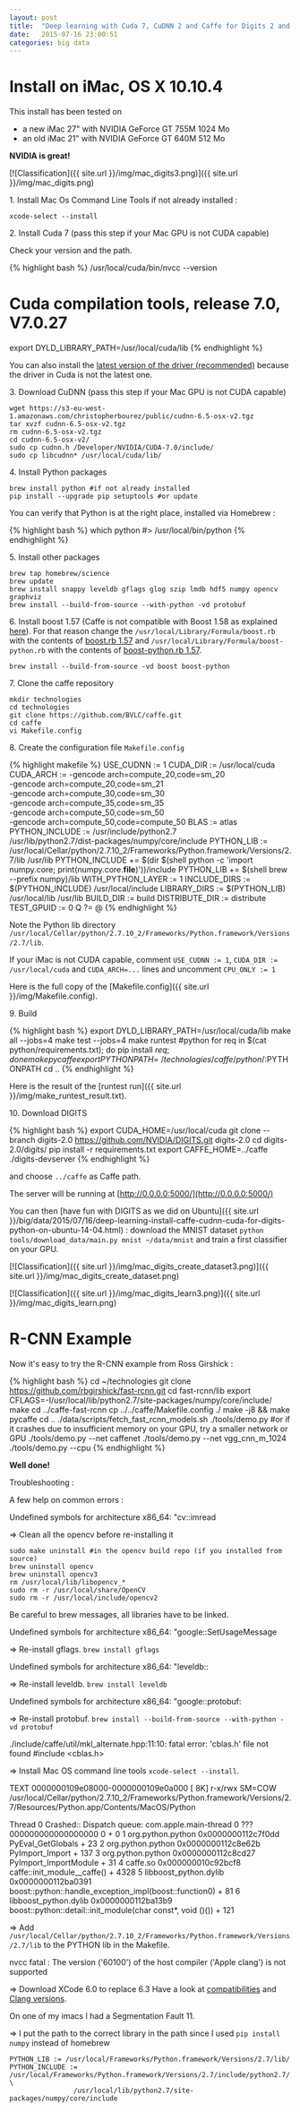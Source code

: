 ```yaml
---
layout: post
title:  "Deep learning with Cuda 7, CuDNN 2 and Caffe for Digits 2 and Python on iMac with NVIDIA GeForce GT 755M/640M GPU (Mac OS X)"
date:   2015-07-16 23:00:51
categories: big data
---
```


# Install on iMac, OS X 10.10.4

This install has been tested on

- a new iMac 27" with NVIDIA GeForce GT 755M 1024 Mo
- an old iMac 21" with NVIDIA GeForce GT 640M 512 Mo

**NVIDIA is great!**

[![Classification]({{ site.url }}/img/mac_digits3.png)]({{ site.url }}/img/mac_digits.png)

1\. Install Mac Os Command Line Tools if not already installed :

    xcode-select --install


2\. Install Cuda 7 (pass this step if your Mac GPU is not CUDA capable)

Check your version and the path.

{% highlight bash %}
/usr/local/cuda/bin/nvcc --version
# Cuda compilation tools, release 7.0, V7.0.27
export DYLD_LIBRARY_PATH=/usr/local/cuda/lib
{% endhighlight %}

You can also install the [latest version of the driver (recommended)](http://www.nvidia.com/object/mac-driver-archive.html) because the driver in Cuda is not the latest one.


3\. Download CuDNN (pass this step if your Mac GPU is not CUDA capable)

    wget https://s3-eu-west-1.amazonaws.com/christopherbourez/public/cudnn-6.5-osx-v2.tgz
    tar xvzf cudnn-6.5-osx-v2.tgz
    rm cudnn-6.5-osx-v2.tgz
    cd cudnn-6.5-osx-v2/
    sudo cp cudnn.h /Developer/NVIDIA/CUDA-7.0/include/
    sudo cp libcudnn* /usr/local/cuda/lib/


4\. Install Python packages

    brew install python #if not already installed
    pip install --upgrade pip setuptools #or update

You can verify that Python is at the right place, installed via Homebrew :

{% highlight bash %}
which python
#> /usr/local/bin/python
{% endhighlight %}


5\. Install other packages

    brew tap homebrew/science
    brew update
    brew install snappy leveldb gflags glog szip lmdb hdf5 numpy opencv graphviz
    brew install --build-from-source --with-python -vd protobuf


6\. Install boost 1.57 (Caffe is not compatible with Boost 1.58 as explained [here](http://itinerantbioinformaticist.blogspot.fr/2015/05/caffe-incompatible-with-boost-1580.html)). For that reason change the `/usr/local/Library/Formula/boost.rb` with the contents of [boost.rb 1.57](https://raw.githubusercontent.com/Homebrew/homebrew/6fd6a9b6b2f56139a44dd689d30b7168ac13effb/Library/Formula/boost.rb) and `/usr/local/Library/Formula/boost-python.rb` with the contents of [boost-python.rb 1.57](https://raw.githubusercontent.com/Homebrew/homebrew/3141234b3473717e87f3958d4916fe0ada0baba9/Library/Formula/boost-python.rb).

    brew install --build-from-source -vd boost boost-python


7\. Clone the caffe repository

    mkdir technologies
    cd technologies
    git clone https://github.com/BVLC/caffe.git
    cd caffe
    vi Makefile.config


8\. Create the configuration file `Makefile.config`

{% highlight makefile %}
USE_CUDNN := 1
CUDA_DIR := /usr/local/cuda
CUDA_ARCH := -gencode arch=compute_20,code=sm_20 \
                -gencode arch=compute_20,code=sm_21 \
                -gencode arch=compute_30,code=sm_30 \
                -gencode arch=compute_35,code=sm_35 \
                -gencode arch=compute_50,code=sm_50 \
                -gencode arch=compute_50,code=compute_50
BLAS := atlas
PYTHON_INCLUDE := /usr/include/python2.7 \
                /usr/lib/python2.7/dist-packages/numpy/core/include
PYTHON_LIB := /usr/local/Cellar/python/2.7.10_2/Frameworks/Python.framework/Versions/2.7/lib /usr/lib
PYTHON_INCLUDE += $(dir $(shell python -c 'import numpy.core; print(numpy.core.__file__)'))/include
PYTHON_LIB += $(shell brew --prefix numpy)/lib
WITH_PYTHON_LAYER := 1
INCLUDE_DIRS := $(PYTHON_INCLUDE) /usr/local/include
LIBRARY_DIRS := $(PYTHON_LIB) /usr/local/lib /usr/lib
BUILD_DIR := build
DISTRIBUTE_DIR := distribute
TEST_GPUID := 0
Q ?= @
{% endhighlight %}

Note the Python lib directory `/usr/local/Cellar/python/2.7.10_2/Frameworks/Python.framework/Versions/2.7/lib`.

If your iMac is not CUDA capable, comment `USE_CUDNN := 1`, `CUDA_DIR := /usr/local/cuda` and `CUDA_ARCH=...` lines and uncomment `CPU_ONLY := 1`

Here is the full copy of the [Makefile.config]({{ site.url }}/img/Makefile.config).

9\. Build

{% highlight bash %}
export DYLD_LIBRARY_PATH=/usr/local/cuda/lib
make all --jobs=4
make test --jobs=4
make runtest
#python
for req in $(cat python/requirements.txt); do pip install $req; done
make pycaffe
export PYTHONPATH=~/technologies/caffe/python/:$PYTHONPATH
cd ..
{% endhighlight %}

Here is the result of the [runtest run]({{ site.url }}/img/make_runtest_result.txt).


10\. Download DIGITS

{% highlight bash %}
export CUDA_HOME=/usr/local/cuda
git clone --branch digits-2.0 https://github.com/NVIDIA/DIGITS.git digits-2.0
cd digits-2.0/digits/
pip install -r requirements.txt
export CAFFE_HOME=../caffe
./digits-devserver
{% endhighlight %}

and choose `../caffe` as Caffe path.

The server will be running at [http://0.0.0.0:5000/](http://0.0.0.0:5000/)

You can then [have fun with DIGITS as we did on Ubuntu]({{ site.url }}/big/data/2015/07/16/deep-learning-install-caffe-cudnn-cuda-for-digits-python-on-ubuntu-14-04.html) : download the MNIST dataset `python tools/download_data/main.py mnist ~/data/mnist` and train a first classifier on your GPU.

[![Classification]({{ site.url }}/img/mac_digits_create_dataset3.png)]({{ site.url }}/img/mac_digits_create_dataset.png)

[![Classification]({{ site.url }}/img/mac_digits_learn3.png)]({{ site.url }}/img/mac_digits_learn.png)

# R-CNN Example

Now it's easy to try the R-CNN example from Ross Girshick :

{% highlight bash %}
cd ~/technologies
git clone https://github.com/rbgirshick/fast-rcnn.git
cd fast-rcnn/lib
export CFLAGS=-I/usr/local/lib/python2.7/site-packages/numpy/core/include/
make
cd ../caffe-fast-rcnn
cp ../../caffe/Makefile.config ./
make -j8 && make pycaffe
cd ..
./data/scripts/fetch_fast_rcnn_models.sh
./tools/demo.py
#or if it crashes due to insufficient memory on your GPU, try a smaller network or GPU
./tools/demo.py --net caffenet
./tools/demo.py --net vgg_cnn_m_1024
./tools/demo.py --cpu
{% endhighlight %}

**Well done!**

Troubleshooting :

A few help on common errors :

Undefined symbols for architecture x86_64:   "cv::imread

=> Clean all the opencv before re-installing it

    sudo make uninstall #in the opencv build repo (if you installed from source)
    brew uninstall opencv
    brew uninstall opencv3
    rm /usr/local/lib/libopencv_*
    sudo rm -r /usr/local/share/OpenCV
    sudo rm -r /usr/local/include/opencv2

Be careful to brew messages, all libraries have to be linked.

Undefined symbols for architecture x86_64:
  "google::SetUsageMessage

=> Re-install gflags. `brew install gflags`

Undefined symbols for architecture x86_64:
"leveldb::

=> Re-install leveldb. `brew install leveldb`

Undefined symbols for architecture x86_64: "google::protobuf:

=> Re-install protobuf. `brew install --build-from-source --with-python -vd protobuf`

./include/caffe/util/mkl_alternate.hpp:11:10: fatal error: 'cblas.h' file not found
#include <cblas.h>

=> Install Mac OS command line tools `xcode-select --install`.


TEXT                 0000000109e08000-0000000109e0a000 [    8K] r-x/rwx SM=COW  /usr/local/Cellar/python/2.7.10_2/Frameworks/Python.framework/Versions/2.7/Resources/Python.app/Contents/MacOS/Python

Thread 0 Crashed:: Dispatch queue: com.apple.main-thread
0   ???                           	000000000000000000 0 + 0
1   org.python.python             	0x0000000112c7f0dd PyEval_GetGlobals + 23
2   org.python.python             	0x0000000112c8e62b PyImport_Import + 137
3   org.python.python             	0x0000000112c8cd27 PyImport_ImportModule + 31
4   caffe.so                     	0x000000010c92bcf8 caffe::init_module__caffe() + 4328
5   libboost_python.dylib         	0x0000000112ba0391 boost::python::handle_exception_impl(boost::function0<void>) + 81
6   libboost_python.dylib         	0x0000000112ba13b9 boost::python::detail::init_module(char const*, void ()()) + 121

=> Add `/usr/local/Cellar/python/2.7.10_2/Frameworks/Python.framework/Versions/2.7/lib` to the PYTHON lib in the Makefile.


nvcc fatal : The version ('60100') of the host compiler ('Apple clang') is not supported

=> Download XCode 6.0 to replace 6.3
Have a look at [compatibilities](http://docs.nvidia.com/cuda/cuda-getting-started-guide-for-mac-os-x/#axzz3hb15JIpL) and [Clang versions](https://gist.github.com/yamaya/2924292).


On one of my imacs I had a Segmentation Fault 11.

=> I put the path to the correct library in the path since I used `pip install numpy` instead of homebrew

    PYTHON_LIB := /usr/local/Frameworks/Python.framework/Versions/2.7/lib/
    PYTHON_INCLUDE := /usr/local/Frameworks/Python.framework/Versions/2.7/include/python2.7/ \
                    /usr/local/lib/python2.7/site-packages/numpy/core/include
